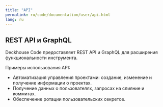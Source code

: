 ```yaml
---
title: "API"
permalink: ru/code/documentation/user/api.html 
lang: ru
---
```


## REST API и GraphQL

Deckhouse Code предоставляет REST API и GraphQL для расширения функциональности инструмента.  

Примеры использования API:

- Автоматизация управления проектами: создание, изменение и получение информации о проектах.
- Получение данных о пользователях, запросах на слияние и коммитах.
- Обеспечение ротации пользовательских секретов.